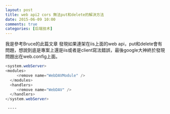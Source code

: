 ```yaml
---
layout: post
title: web api2 cors 無法put和delete的解決方法
date: 2015-06-09 10:00
comments: true
categories: [后端技术]
---
```


我是參考Bruce的此篇文章
發現如果連架在iis上面的web api，put和delete會有問題，想說到底是專案上還是iis或者是client寫法錯誤，最後google大神終於發現問題出在web.config上面。

 ```C#
<system.webServer>
<modules> 
      <remove name="WebDAVModule" /> 
   </modules> 
   <handlers> 
      <remove name="WebDAV" /> 
   </handlers> 
</system.webServer>
```


     ---- 
　　 